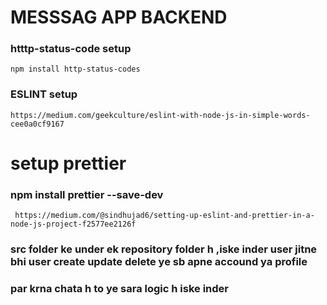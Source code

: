 # MESSSAG APP BACKEND

### htttp-status-code setup

`npm install http-status-codes`

### ESLINT setup

`https://medium.com/geekculture/eslint-with-node-js-in-simple-words-cee0a0cf9167  `

# setup prettier

### npm install prettier --save-dev

` https://medium.com/@sindhujad6/setting-up-eslint-and-prettier-in-a-node-js-project-f2577ee2126f`


### src folder ke under ek repository folder h ,iske inder user jitne bhi user create update delete ye sb apne accound ya profile
  ### par krna chata h to ye sara logic h iske inder
